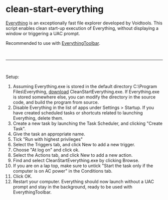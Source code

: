 # clean-start-everything
[Everything](https://www.voidtools.com/) is an exceptionally fast file explorer developed by Voidtools. This script enables clean start-up execution of Everything, without displaying a window or triggering a UAC prompt.

Recommended to use with [EverythingToolbar](https://github.com/srwi/EverythingToolbar).

<br>

---

<br>

Setup:

1. Assuming Everything.exe is stored in the default directory C:\Program Files\Everything, [download](https://github.com/Eeelis/clean-start-everything/releases/download/v1.0.0/CleanStartEverything.exe) CleanStartEverything.exe. If Everything.exe is stored somewhere else, you can modify the directory in the source code, and build the program from source.
2. Disable Everything in the list of apps under Settings > Startup. If you have created scheduled tasks or shortcuts related to launching Everything, delete them.
3. Create a new task by launching the Task Scheduler, and clicking "Create Task".
4. Give the task an appropriate name.
5. Tick "Run with highest privileges"
6. Select the Triggers tab, and click New to add a new trigger.
7. Choose "At log on" and click ok.
8. Select the Actions tab, and click New to add a new action.
9. Find and select CleanStartEverything.exe by clicking Browse.
10. If you are on a lap top, make sure to untick "Start the task only if the computer is on AC power" in the Conditions tab.
11. Click OK.
12. Restart your computer. Everything should now launch without a UAC prompt and stay in the background, ready to be used with EverythingToolbar.
